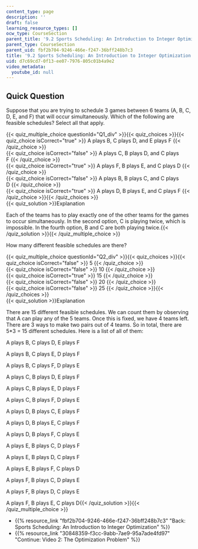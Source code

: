```yaml
---
content_type: page
description: ''
draft: false
learning_resource_types: []
ocw_type: CourseSection
parent_title: '9.2 Sports Scheduling: An Introduction to Integer Optimization '
parent_type: CourseSection
parent_uid: fbf2b704-9246-466e-f247-36bff248b7c3
title: '9.2 Sports Scheduling: An Introduction to Integer Optimization'
uid: d7c69cd7-0f13-ee07-7976-805c01b4a9e2
video_metadata:
  youtube_id: null
---
```

## Quick Question

Suppose that you are trying to schedule 3 games between 6 teams (A, B, C, D, E, and F) that will occur simultaneously. Which of the following are feasible schedules? Select all that apply.

{{< quiz_multiple_choice questionId="Q1_div" >}}{{< quiz_choices >}}{{< quiz_choice isCorrect="true" >}} A plays B, C plays D, and E plays F {{< /quiz_choice >}}  
{{< quiz_choice isCorrect="false" >}} A plays C, B plays D, and C plays F {{< /quiz_choice >}}  
{{< quiz_choice isCorrect="true" >}} A plays F, B plays E, and C plays D {{< /quiz_choice >}}  
{{< quiz_choice isCorrect="false" >}} A plays B, B plays C, and C plays D {{< /quiz_choice >}}  
{{< quiz_choice isCorrect="true" >}} A plays D, B plays E, and C plays F {{< /quiz_choice >}}{{< /quiz_choices >}}  
{{< quiz_solution >}}Explanation

Each of the teams has to play exactly one of the other teams for the games to occur simultaneously. In the second option, C is playing twice, which is impossible. In the fourth option, B and C are both playing twice.{{< /quiz_solution >}}{{< /quiz_multiple_choice >}}

How many different feasible schedules are there?

{{< quiz_multiple_choice questionId="Q2_div" >}}{{< quiz_choices >}}{{< quiz_choice isCorrect="false" >}} 5 {{< /quiz_choice >}}  
{{< quiz_choice isCorrect="false" >}} 10 {{< /quiz_choice >}}  
{{< quiz_choice isCorrect="true" >}} 15 {{< /quiz_choice >}}  
{{< quiz_choice isCorrect="false" >}} 20 {{< /quiz_choice >}}  
{{< quiz_choice isCorrect="false" >}} 25 {{< /quiz_choice >}}{{< /quiz_choices >}}  
{{< quiz_solution >}}Explanation

There are 15 different feasible schedules. We can count them by observing that A can play any of the 5 teams. Once this is fixed, we have 4 teams left. There are 3 ways to make two pairs out of 4 teams. So in total, there are 5\*3 = 15 different schedules. Here is a list of all of them:

A plays B, C plays D, E plays F

A plays B, C plays E, D plays F

A plays B, C plays F, D plays E

A plays C, B plays D, E plays F

A plays C, B plays E, D plays F

A plays C, B plays F, D plays E

A plays D, B plays C, E plays F

A plays D, B plays E, C plays F

A plays D, B plays F, C plays E

A plays E, B plays C, D plays F

A plays E, B plays D, C plays F

A plays E, B plays F, C plays D

A plays F, B plays C, D plays E

A plays F, B plays D, C plays E

A plays F, B plays E, C plays D{{< /quiz_solution >}}{{< /quiz_multiple_choice >}}

- {{% resource_link "fbf2b704-9246-466e-f247-36bff248b7c3" "Back: Sports Scheduling: An Introduction to Integer Optimization" %}}
- {{% resource_link "30848359-f3cc-9abb-7ae9-95a7ade4fd97" "Continue: Video 2: The Optimization Problem" %}}